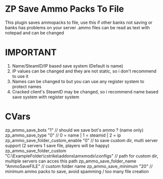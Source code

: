 # ZP Save Ammo Packs To File
This plugin saves ammopacks to file, use this if other banks not saving or banks has problems on your server
.ammo files can be read as text with notepad and can be changed

# IMPORTANT
1. Name/SteamID/IP based save system (Default is name)
2. IP values can be changed and they are not static, so i don't recommend to use it
3. Names can be changed to but you can use any register system to protect names
4. Cracked client's SteamID may be changed, so i recommend name based save system with register system

# CVars
zp_ammo_save_bots "1" // should we save bot's ammo ? (name only)
zp_ammo_save_type "0" // 0 = name | 1 = steamid | 2 = ip
zp_ammo_save_folder_custom_enable "0" // to save custom dir, multi server support (2 servers 1 save file, players will be happy)
zp_ammo_save_folder_custom "C:\ExampleFolder\cstrike\addons\amxmodx\configs" // path for custom dir, multiple servers can acces this path
zp_ammo_save_folder_name "AmmoSaveFILE" // custom folder name
zp_ammo_save_minimum "20" // minimum ammo packs to save, avoid spamming / too many file creation
